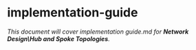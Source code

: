 # implementation-guide

_This document will cover implementation guide.md for **Network Design\Hub and Spoke Topologies**._
